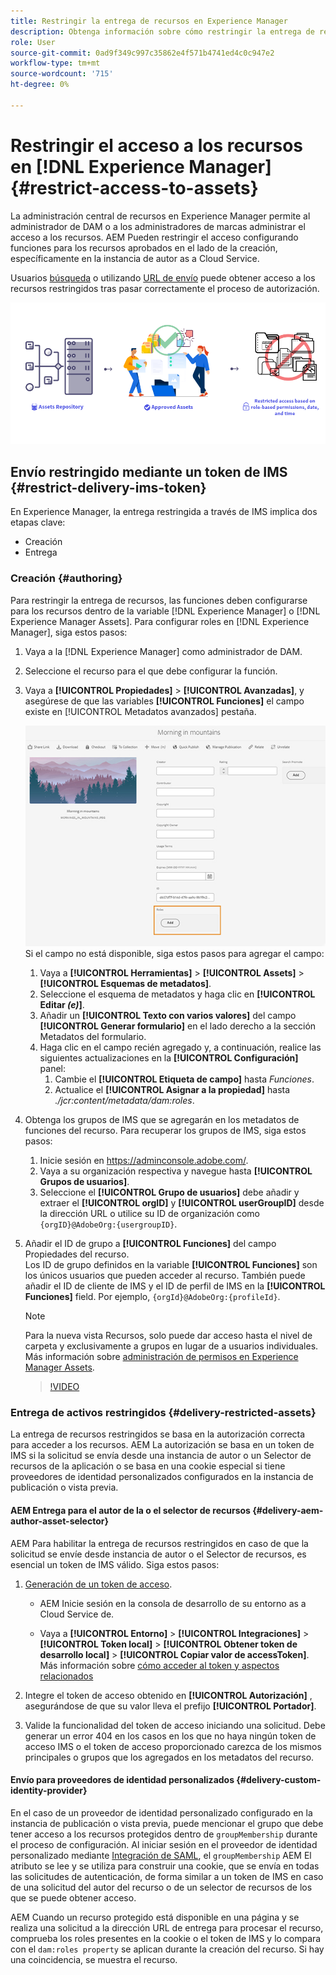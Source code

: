 ```yaml
---
title: Restringir la entrega de recursos en Experience Manager
description: Obtenga información sobre cómo restringir la entrega de recursos en [!DNL Experience Manager].
role: User
source-git-commit: 0ad9f349c997c35862e4f571b4741ed4c0c947e2
workflow-type: tm+mt
source-wordcount: '715'
ht-degree: 0%

---
```


# Restringir el acceso a los recursos en [!DNL Experience Manager] {#restrict-access-to-assets}

La administración central de recursos en Experience Manager permite al administrador de DAM o a los administradores de marcas administrar el acceso a los recursos. AEM Pueden restringir el acceso configurando funciones para los recursos aprobados en el lado de la creación, específicamente en la instancia de autor as a Cloud Service.

Usuarios [búsqueda](search-assets-api.md) o utilizando [URL de envío](deliver-assets-apis.md) puede obtener acceso a los recursos restringidos tras pasar correctamente el proceso de autorización.

![Acceso restringido a los recursos](/help/assets/assets/restricted-access.png)

## Envío restringido mediante un token de IMS {#restrict-delivery-ims-token}

En Experience Manager, la entrega restringida a través de IMS implica dos etapas clave:

* Creación
* Entrega

### Creación {#authoring}

Para restringir la entrega de recursos, las funciones deben configurarse para los recursos dentro de la variable [!DNL Experience Manager] o [!DNL Experience Manager Assets]. Para configurar roles en [!DNL Experience Manager], siga estos pasos:

1. Vaya a la [!DNL Experience Manager] como administrador de DAM.
1. Seleccione el recurso para el que debe configurar la función.
1. Vaya a **[!UICONTROL Propiedades]** > **[!UICONTROL Avanzadas]**, y asegúrese de que las variables **[!UICONTROL Funciones]** el campo existe en [!UICONTROL Metadatos avanzados] pestaña.

   ![Metadatos de roles](/help/assets/assets/roles_metadata.jpg)
Si el campo no está disponible, siga estos pasos para agregar el campo:

   1. Vaya a **[!UICONTROL Herramientas]** > **[!UICONTROL Assets]** > **[!UICONTROL Esquemas de metadatos]**.
   1. Seleccione el esquema de metadatos y haga clic en **[!UICONTROL Editar _(e)_]**.
   1. Añadir un **[!UICONTROL Texto con varios valores]** del campo **[!UICONTROL Generar formulario]** en el lado derecho a la sección Metadatos del formulario.
   1. Haga clic en el campo recién agregado y, a continuación, realice las siguientes actualizaciones en la  **[!UICONTROL Configuración]** panel:
      1. Cambie el **[!UICONTROL Etiqueta de campo]** hasta _Funciones_.
      1. Actualice el **[!UICONTROL Asignar a la propiedad]** hasta _./jcr:content/metadata/dam:roles_.

1. Obtenga los grupos de IMS que se agregarán en los metadatos de funciones del recurso. Para recuperar los grupos de IMS, siga estos pasos:
   1. Inicie sesión en https://adminconsole.adobe.com/.
   1. Vaya a su organización respectiva y navegue hasta **[!UICONTROL Grupos de usuarios]**.
   1. Seleccione el **[!UICONTROL Grupo de usuarios]** debe añadir y extraer el **[!UICONTROL orgID]** y **[!UICONTROL userGroupID]** desde la dirección URL o utilice su ID de organización como `{orgID}@AdobeOrg:{usergroupID}`.

1. Añadir el ID de grupo a **[!UICONTROL Funciones]** del campo Propiedades del recurso. <br>
Los ID de grupo definidos en la variable **[!UICONTROL Funciones]** son los únicos usuarios que pueden acceder al recurso. También puede añadir el ID de cliente de IMS y el ID de perfil de IMS en la **[!UICONTROL Funciones]** field. Por ejemplo, `{orgId}@AdobeOrg:{profileId}`.

   >[!NOTE]
   >
   >Para la nueva vista Recursos, solo puede dar acceso hasta el nivel de carpeta y exclusivamente a grupos en lugar de a usuarios individuales. Más información sobre [administración de permisos en Experience Manager Assets](https://experienceleague.adobe.com/en/docs/experience-manager-assets-essentials/help/get-started-admins/folder-access/manage-permissions).

   >[!VIDEO](https://video.tv.adobe.com/v/3427429)

### Entrega de activos restringidos {#delivery-restricted-assets}

La entrega de recursos restringidos se basa en la autorización correcta para acceder a los recursos. AEM La autorización se basa en un token de IMS si la solicitud se envía desde una instancia de autor o un Selector de recursos de la aplicación o se basa en una cookie especial si tiene proveedores de identidad personalizados configurados en la instancia de publicación o vista previa.

#### AEM Entrega para el autor de la o el selector de recursos {#delivery-aem-author-asset-selector}

AEM Para habilitar la entrega de recursos restringidos en caso de que la solicitud se envíe desde instancia de autor o el Selector de recursos, es esencial un token de IMS válido. Siga estos pasos:

1. [Generación de un token de acceso](https://experienceleague.adobe.com/docs/experience-manager-cloud-service/content/implementing/developing/generating-access-tokens-for-server-side-apis.html?lang=en#generating-the-access-token).
   * AEM Inicie sesión en la consola de desarrollo de su entorno as a Cloud Service de.

   * Vaya a **[!UICONTROL Entorno]** > **[!UICONTROL Integraciones]** > **[!UICONTROL Token local]** > **[!UICONTROL Obtener token de desarrollo local]** > **[!UICONTROL Copiar valor de accessToken]**. Más información sobre [cómo acceder al token y aspectos relacionados](https://experienceleague.adobe.com/docs/experience-manager-cloud-service/content/implementing/developing/generating-access-tokens-for-server-side-apis.html?lang=en#generating-the-access-token)

1. Integre el token de acceso obtenido en **[!UICONTROL Autorización]** , asegurándose de que su valor lleva el prefijo **[!UICONTROL Portador]**.

1. Valide la funcionalidad del token de acceso iniciando una solicitud. Debe generar un error 404 en los casos en los que no haya ningún token de acceso IMS o el token de acceso proporcionado carezca de los mismos principales o grupos que los agregados en los metadatos del recurso.

#### Envío para proveedores de identidad personalizados {#delivery-custom-identity-provider}

En el caso de un proveedor de identidad personalizado configurado en la instancia de publicación o vista previa, puede mencionar el grupo que debe tener acceso a los recursos protegidos dentro de `groupMembership` durante el proceso de configuración. Al iniciar sesión en el proveedor de identidad personalizado mediante [Integración de SAML](https://experienceleague.adobe.com/en/docs/experience-manager-learn/cloud-service/authentication/saml-2-0), el `groupMembership` AEM El atributo se lee y se utiliza para construir una cookie, que se envía en todas las solicitudes de autenticación, de forma similar a un token de IMS en caso de una solicitud del autor del recurso o de un selector de recursos de los que se puede obtener acceso.

AEM Cuando un recurso protegido está disponible en una página y se realiza una solicitud a la dirección URL de entrega para procesar el recurso, comprueba los roles presentes en la cookie o el token de IMS y lo compara con el `dam:roles property` se aplican durante la creación del recurso. Si hay una coincidencia, se muestra el recurso.

